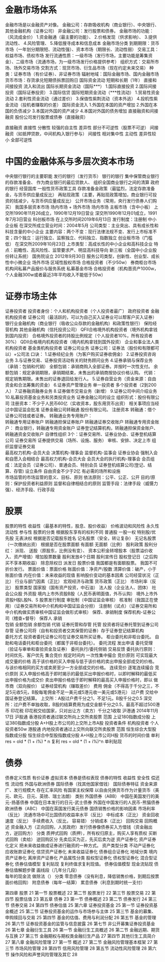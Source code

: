 #	金融市场体系
金融市场是以金融资产对像。
金融公司：存款吸收机构（商业银行）、中央银行、其他金融机构（证券公司）
非金融公司：发行股票和债券。
金融市场的功能：（风流成金价）
	1.资金融通（最主要的功能）、
	2.价格发现（供求影响）、
	3.提供流动性、
	4.风险管理、
	5.降低搜寻成本和信息成本
金融市场分类
	到期期限：货币市场（一年划分期限短、流动性强）、资本市场（期限长、流动性弱）
	交易工具：权益市场、债权市场
	发行流通性质：一级市场（发行市场，主要功能是筹集资金）、二级市场（流通市场，为一级市场发行价格提供参考）
	组织方式：交易所市场、场外交易市场
	交割方式：现货市场、衍生品市场（现在约定未来交易）
	种类：证券市场（有价证券）、非证券市场
	辐射地域：国际金融市场、国内金融市场
货币市场：存货承兑短期债拆票回购日
国际资金流动
	短期和长期（1年）
	直接和间接投资
	流入和流出
国际长期资金流动（国际***）
	1.国际直接投资
	2.国际间接投资（国际证券投资）
	3.国际信贷
国际短期资金流动（***性流动）
	1.贸易性资金流动
	2.套利性资金流动（通过差价）
	3.保值性紫荆流动（资本外逃）
	4.投机性紫金流动（投机者赚取的价差）
国际资金流入
	1.外国在本国的资产增加
	2.外国在本国的负债减少
	3.本国对外国的资产减少
	4.本国对外国的债务增加
直接融资和间接融资
	股份公司发行股票或债券（直接融资）

直接融资
	直接性
	分散性
	较强的自主性
	差异性
	部分不可逆性（股票不可逆）
间接融资（如抵押贷款，中间机构入银行参与）
	间接性
	相对集中性
	主动性
	差异性较小
	全部可逆性
#	中国的金融体系与多层次资本市场
中央银行银行的主要职能
	发行的银行（发行货币）
	银行的银行
		集中保管商业银行的存款准备金、
		作为商业银行的最后贷款人、
		组织全国商业银行之间的清算
	政府的银行
		经营国库
一般性货币政策工具
	存款准备金政策（最猛烈，法定存款准备金，与货币供应量成反比）
	再贴现政策（主要，再贴现政策增加，商业银行可投资的钱减少，与货币供应量成反比）
	公开市场业务（常用，央行发行债券人们购买）
我国多层资本市场
	场内市场 + 场外市场
场内市场
	主板市场（含中小板）
		上交所1990年11月26成立，1990年12月19日营业
		深交所1990年12月01成立，1991年7月3日营业
	科创板市场
		在上交所时间2019年6月13日
		发行制度：注册制
	中小企业板
		在深交所成立营业时间：2004年5月
		公司类型：主业突出、具有成长性和科技含量的中小企业
		主要内容：两个不变：现行法律法规不变、发行上市标准不变；四个独立：运行独立、监察独立、代码独立、指数独立
	创业板市场（门槛低）
		在深交所2009年10月23日
		上市类型：高成长性的中小企业和高科技企业
		特点：前瞻性、高风险性、监管要求严、明显高科技导向
	新三板（全国中小企业股份转让系统）
		国务院设立
		2012年9月30日
		服务公司类型，创新性、创业型、成长性中小微企业
场外市场
	区域性股权市场
		合格投资者（不少50w）
	券商柜台市场
	机构间私募产品报价与服务系统
	私募基金市场
		合格投资者（机构晋资产1000w，个人金融300w或者最近3年平均收入不能低于50w）

#	证券市场主体
证券投资者
	投资者身份：个人和机构投资者（个人投资者最广）
	政府投资者
	金融机构投资者
		证券公司（最活跃的，可以为自己买入证券业可以帮客户买入证券）
		银行业金融机构（商业银行（吸收公众存款的金融机构）和政策性银行）
		保险经营机构
		其他金融机构（信托投资公司）
	QFII合格境外机构投资者（境外机构拿钱到国内投资）
		合格境外投资者的持股比例规定（个人投资者10%，所有投资者30%）
	QDII合格境内机构投资者（境内机构拿钱到国外投资）
	企业和事业法人类机构投资者
	基金类机构投资者
证券公司业务
	证券公司：证券法（股份和有限都可以）+公司法
		口诀：
		1.证券经纪业务（为客户购买证券收佣金）
		2.证券投资咨询业务
		3.与证券交易、证券投资活动有关的财务顾问业务
		4.证券承销与保荐业务（承销：包销和代销）
			全额包销：承销商购入全部证券。并按时一次性支付。
			余额包销：规定承销期限，承销期结束，未售出的承销商按协议价格认购。
			代销：规定销售期限。未售出的证券退回给发行人。
		5.证券自营业务（资金来源：自由资金和合法筹集的资金）
		6.证券资产管理业务
			单一投资者
			多个投资者（2到200人）
		7.证券融资融券业务
		8.证券做市交易业务（新增）
		9.证券公司中间介绍业务
		10.私募投资基金业务和另类投资业务
证券金融公司的设立
	组织形式：股份有限公司
	注册资本：不少于人民币60亿（实收资本，股东用货币出资）
	相关事项应当经过中国证监会批准
证券金融公司转融通
	股份有限公司。
	注册资本
	转融通：借个证券公司钱或者证券。
	转融通业务专用账户：	
		转融通专用证券账户
		转融通担保证券账户
		转融通证券交收账户
	转融通专用资金账户：
		商业银行，转融通专用资金账户
		证券登记结算机构，转融通担保资金账户、转融通资金交收账户
自律性组织
	3个：证券交易所、证券业协会、证券登机结算公司
	证券交易所
		证券提供交易（场所、设施、服务）
		审核、安排、决定上市
		组织监督证券交易	
		最高权力机构-会员大会
		决策机构-理事会
		监督机构-监事会
	证券业协会
		强制入会和自愿入会相结合
		最高权力机构-会员大会
		会员大会的执行机构-理事会
		会员组成：法定会员（证券公司）、普通会员、特别会员
	证券登机结算公司(登记、结算、存管)
		设立条件
			自由资金不少于2亿
			有必需的场所和设施			
市场监管的市场监管的意义、目标、原则
	依法原则：公平、公正、公开
	目的/原则：保护投资者利益原则
	监督和自律相结合的原则
	监管手段：法律手段（威慑力强）、经济手段、行政手段

#	股票
股票的特性
	收益性（最基本的特性，股息、股价收益）
	价格波动和风险性
	永久性
	流动性
	参与性
股票的分类
	根据股东享有的权利不同
		普通股
			一股一权
		特别股/优先股	
			无表决权
	根据是否记载股东姓名
		记名股票（安全，转让复杂）
		无记名股票（一次缴纳出资）
	根据是否在股票面额
		有面额
		无面额（比例）
股利政策
	股利分红： 
		派现、
		送股（原股东，比例没有变）、
		资本公积金转增股本（股票溢价收入、资产增值）增加股票数量
股利发放4个日期
	股利宣传日
	股权登记日（之后购买不享本期收益）
	除息除权日
	派发日
股票价值
	我国都是有面额股票。
	我国不可折价发行。
	票面价值：票面价格
	账面价值：净资产/股数
	清算价值：破产，小于账面价值
	内在价值：未来收益的现值
影响股价变动的基本因素
	公司经营状况（正比）
	行业与部门因素（正比）
	宏观经济与政策
		货币政策（正比）
		市场利率（反比）
股票类型
	国家股（国有资产投资，中石油）
	法人股（企业法人、团体）
	社会公众股
	外资股
		境内上市外资股B股（人民币表明面值，外币认购）
		境外上市外资股H股L股N、S
股票发行制度
	审批制（中国证监会审核）
	核准制（我国正在使用）（证券交易所和中介机构和中国证监会分担）
	注册制（试点）（证券交易所和中介机构做实质审核中国证监会做形式审核）
保荐、承销制度
	保荐机构-证券公司（稽查+督导）
	保荐人
	承销	
		包销
			全额包销
			余额包销
		代销
证券托管和存管
	托管
		投资者将证券托管到证券公司
	存管
		证券公司将（自有和投资者交其保管的证券）存于证券登记结算机构	
委托方式
 	投资者委托证券公司在证券交易所买证券。
 	柜台委托和非柜台委托。
 	自助和电话委托和柜台委托（都属于非柜台委托）。	
委托流程
	发出申请
	委托受理（验证与审单和查验资金及证券）
	委托执行/委托侧销
	交易反馈
	委托执行原则：时间优先、客户优先
集合竞价
	规定时间内
	一次性集中撮合
	竞价原则
		可实现最大成交量的价格
		高于该价格的买入申报与低于该价格的卖出申报全部成交的价格。
		与该价格相同的买方或卖房至少一方全部成交的价格。
连续竞价
	逐笔连续撮合
	竞价原则
		买入申报价格高于即时揭示的最低买出申报价格时，以即时解释的最低买出申报价格为成交价
		卖出申报价格低于即时解释的最高买入申报价格时，即以
做市商（双向报价）
	证券经营机构（赚取差价）
费用
	佣金（不得高于千分之三，不足5元收5元，B股每笔佣金不足一美元或5港元收一美元或5港元）
	过户费
		交给中国证券登记结算。
		上交所：A股过户费千分之1，不足1元。B股千分之0.5
		深交所：过户费不单独收取，B股的结算费用为成交金额千分之0.5，最高不超过500港币
	印花税
		印花税交给国家，只对出让方（卖方）千分之1收取
沪港通
	2014年11月17日
	沪股通
		香港投资者通过联交所向上交所卖股票
		范围
			上证180指数成分股
			上证380指数成分股
			A+H股上市公司的上交所上市A股
		投资者条件
			机构投资者
			个人投资者50w
	港股通
		内地投资者通过上交所向联交所卖股票
		范围
			恒生综合大型股指数成分股
			恒生综合中型股指数成分股
			A+H股上市公司H股
货币的时间价值
	单利 res = old * (1 + i%) * n
	复利	res = old * (1 + i%)^n
	单利贴现
#	债券
债券定义性质
	有价证券
	虚拟资本
	债券是债权表现
债券的特性
	收益性
	安全性
	偿还性
	流动性
外国与欧洲债券
	国际债券（找其他国家借钱）
	国际债券特征
		资金来源广、发行规模大
		存在汇率风险
		有国家主权保障
		以自由兑换货币作为计量货币（美元、欧元、日元、英镑、瑞士法朗）
	类别
		外国债券（ABB）
			中国在美国发行的美元-扬基债券
			中国在日本发行的日元-武士债券
			外国在中国发行的人民币-熊猫债券
		欧洲债券（ABC）
			中国在英国发行美元债券
国债销售价格的影响因素
	市场利率（反比）
	流通市场中可比国债的收益率水平（反比）
	中标成本（正比）
	资金回收速度（反比）
	手续费收入（反比， 容易错）
	分销成本（正比）
回购交易
	回购概述
		资金融入方（正向回购，人民政府）发行债券像债券买入方借钱（资金融出方，逆回购方）
	分类
		质押式回购（质押），所有权归原主，购买人享有质权
		买断式回购（卖给）
	逆回购区分
		先卖后买为正，先买后卖为逆
资产证券化
	资产证券化定义
		把未来收益做成证券进行融资的一种方式。
	资产类型分类
		不动产证券化
		应收账款证券化
		信贷资产证券化
		未来收益证券化
		债券组合证券化
	地域分类
		境内资产证券化
		离岸资产证券化
	产品属性分类
		股权型证券化
		债权型证券化
		混合型证券化
债券估值模型
	复利贴现
		复利终值求复利现值。
	债券估值模型
		现金流贴现
	债券估值解题步骤
		画线段（几年分几段）	
		每年的现金流
		做除法（）
	分类
		零息债券（没有利息，降低销售价格，到期后按票面价格回购）
		附息债券（每年一结算）
		累息债券（利息到期时统一支付）









第四章 股票	21
第一节 股票概述	22
第二节 股票发行	22
第三节 股票交易	22
第四节 股票估值	23
第五章 债券	23
第一节 债券概述	23
第二节 债券发行	24
第三节 债券交易	24
第四节 债券估值	25
第六章 证券投资基金	25
第一节 证券投资基金概述	25
第二节 证券投资基金的运作与市场参与主体	25
第三节 基金的募集、申购赎回与交易	25
第四节 基金的估值、费用与利润分配	26
第五节 基金的管理	26
第六节 证券投资基金的监管与信息披露	26
第七节 非公开募集证券投资基金	26
第七章 金融衍生工具	26
第一节 金融衍生工具概述	26
第二节 金融远期、期货与互换	27
第三节 金融期权与期权类金融衍生产品	27
第四节 其他衍生工具简介	27
第八章 金融风险管理	27
第一节 概述	27
第二节 金融风险管理基本框架	27
第三节 市场风险管理	28
第四节 信用风险管理	28
第五节 流动性风险管理	28
第六节 操作风险和声誉风险管理及其它	28










